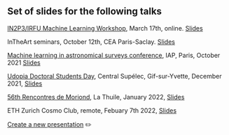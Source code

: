 ## Set of slides for the following talks

[IN2P3/IRFU Machine Learning Workshop](https://indico.in2p3.fr/event/22938/), March 17th, online. [Slides](https://b-remy.github.io/talks/in2p3_2021)

InTheArt seminars, October 12th, CEA Paris-Saclay. [Slides](https://b-remy.github.io/talks/ITA2021)

[Machine learning in astronomical surveys conference](https://ml-iap2021.sciencesconf.org/), IAP, Paris, October 2021 [Slides](https://b-remy.github.io/talks/ML-IAP2021)

[Udopia Doctoral Students Day](https://dataia.eu/evenements/1ere-journee-annuelle-des-etudiants-udopia), Central Supélec, Gif-sur-Yvette, December 2021, [Slides](https://b-remy.github.io/talks/UDOPIA2021)

[56th Rencontres de Moriond](https://moriond.in2p3.fr/2022/Cosmology/Program.html), La Thuile, January 2022, [Slides](https://b-remy.github.io/talks/Moriond2022)

ETH Zurich Cosmo Club, remote, Febuary 7th 2022, [Slides](https://b-remy.github.io/talks/ETHCosmoClub2020)

[Create a new presentation](https://github.com/b-remy/talks/blob/main/new_talk.md) :pencil2:
